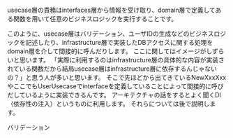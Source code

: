 #
usecase層の責務はinterfaces層から情報を受け取り、domain層で定義してある関数を用いて任意のビジネスロジックを実行することです。



このように、usecase層はバリデーション、ユーザIDの生成などのビジネスロジックを記述したり、infrastructure層で実装したDBアクセスに関する処理をdomain層を介して間接的に呼んだりします。
ここに関してはイメージがしずらいと思います。
「実際に利用するのはinfrastructure層の具体的な内容が実装されている関数だから結局usecase層はinfrastructure層に依存するんじゃないの？」と思う人が多いと思います。
そこで先ほどから出てきているNewXxxXxxやここでもUserUsecaseでinterfaceを定義していることによって間接的に呼びだしているように実装できるんです。
アーキテクチャの話をするとよく聞くDI（依存性の注入）というものに利用します。
それらについては後で説明します。

バリデーション